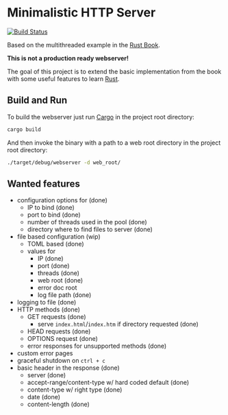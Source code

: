 # Minimalistic HTTP Server

[![Build Status](https://travis-ci.org/Weltraumschaf/webserver.svg?branch=master)](https://travis-ci.org/Weltraumschaf/webserver)

Based on the multithreaded example in the [Rust Book][rust-book].

**This is not a production ready webserver!**

The goal of this project is to extend the basic implementation from the book with some useful features to learn [Rust][rust-lang].

## Build and Run

To build the webserver just run [Cargo][cargo] in the project root directory:

```bash
cargo build
```

And then invoke the binary with a path to a web root directory in the project root directory:

```bash
./target/debug/webserver -d web_root/
```

## Wanted features

- configuration options for (done)
    - IP to bind (done)
    - port to bind (done)
    - number of threads used in the pool (done)
    - directory where to find files to server (done)
- file based configuration (wip)
    - TOML based (done)
    - values for 
        - IP  (done)
        - port  (done)
        - threads  (done)
        - web root  (done)
        - error doc root
        - log file path (done)
- logging to file (done)
- HTTP methods (done)
    - GET requests (done)
        - serve `index.html`/`index.htm` if directory requested (done)
    - HEAD requests (done)
    - OPTIONS request (done)
    - error responses for unsupported methods (done)
- custom error pages
- graceful shutdown on `ctrl + c`
- basic header in the response (done)
    - server (done)
    - accept-range/content-type w/ hard coded default (done)
    - content-type w/ right type (done)
    - date (done)
    - content-length (done)
    
[rust-book]:    https://doc.rust-lang.org/stable/book/second-edition/ch20-00-final-project-a-web-server.html
[rust-lang]:    https://www.rust-lang.org/
[cargo]:        https://doc.rust-lang.org/cargo/
